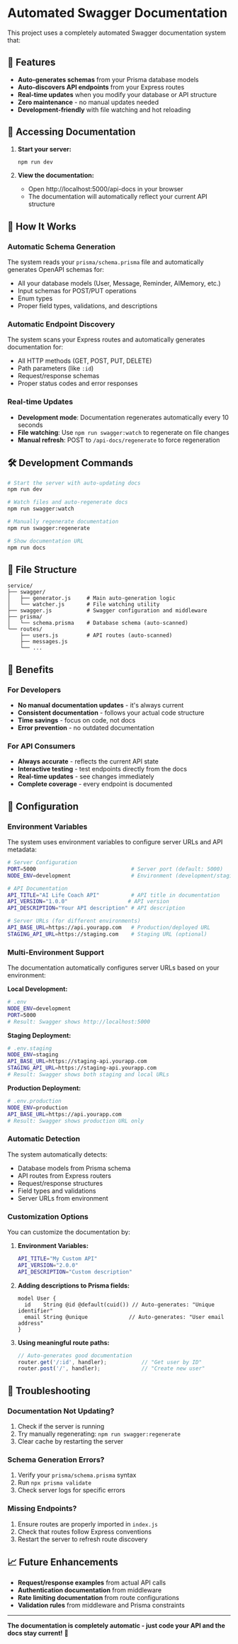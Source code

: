 # Automated Swagger Documentation

This project uses a completely automated Swagger documentation system that:

## 🚀 Features

- **Auto-generates schemas** from your Prisma database models
- **Auto-discovers API endpoints** from your Express routes
- **Real-time updates** when you modify your database or API structure
- **Zero maintenance** - no manual updates needed
- **Development-friendly** with file watching and hot reloading

## 📖 Accessing Documentation

1. **Start your server:**
   ```bash
   npm run dev
   ```

2. **View the documentation:**
   - Open http://localhost:5000/api-docs in your browser
   - The documentation will automatically reflect your current API structure

## 🔄 How It Works

### Automatic Schema Generation
The system reads your `prisma/schema.prisma` file and automatically generates OpenAPI schemas for:
- All your database models (User, Message, Reminder, AIMemory, etc.)
- Input schemas for POST/PUT operations
- Enum types
- Proper field types, validations, and descriptions

### Automatic Endpoint Discovery
The system scans your Express routes and automatically generates documentation for:
- All HTTP methods (GET, POST, PUT, DELETE)
- Path parameters (like `:id`)
- Request/response schemas
- Proper status codes and error responses

### Real-time Updates
- **Development mode**: Documentation regenerates automatically every 10 seconds
- **File watching**: Use `npm run swagger:watch` to regenerate on file changes
- **Manual refresh**: POST to `/api-docs/regenerate` to force regeneration

## 🛠️ Development Commands

```bash
# Start the server with auto-updating docs
npm run dev

# Watch files and auto-regenerate docs
npm run swagger:watch

# Manually regenerate documentation
npm run swagger:regenerate

# Show documentation URL
npm run docs
```

## 📁 File Structure

```
service/
├── swagger/
│   ├── generator.js     # Main auto-generation logic
│   └── watcher.js       # File watching utility
├── swagger.js           # Swagger configuration and middleware
├── prisma/
│   └── schema.prisma    # Database schema (auto-scanned)
└── routes/
    ├── users.js         # API routes (auto-scanned)
    ├── messages.js
    └── ...
```

## 🎯 Benefits

### For Developers
- **No manual documentation updates** - it's always current
- **Consistent documentation** - follows your actual code structure  
- **Time savings** - focus on code, not docs
- **Error prevention** - no outdated documentation

### For API Consumers
- **Always accurate** - reflects the current API state
- **Interactive testing** - test endpoints directly from the docs
- **Real-time updates** - see changes immediately
- **Complete coverage** - every endpoint is documented

## 🔧 Configuration

### Environment Variables

The system uses environment variables to configure server URLs and API metadata:

```bash
# Server Configuration
PORT=5000                              # Server port (default: 5000)
NODE_ENV=development                   # Environment (development/staging/production)

# API Documentation
API_TITLE="AI Life Coach API"          # API title in documentation
API_VERSION="1.0.0"                   # API version
API_DESCRIPTION="Your API description" # API description

# Server URLs (for different environments)
API_BASE_URL=https://api.yourapp.com   # Production/deployed URL
STAGING_API_URL=https://staging.com    # Staging URL (optional)
```

### Multi-Environment Support

The documentation automatically configures server URLs based on your environment:

**Local Development:**
```bash
# .env
NODE_ENV=development
PORT=5000
# Result: Swagger shows http://localhost:5000
```

**Staging Deployment:**
```bash
# .env.staging  
NODE_ENV=staging
API_BASE_URL=https://staging-api.yourapp.com
STAGING_API_URL=https://staging-api.yourapp.com
# Result: Swagger shows both staging and local URLs
```

**Production Deployment:**
```bash
# .env.production
NODE_ENV=production
API_BASE_URL=https://api.yourapp.com
# Result: Swagger shows production URL only
```

### Automatic Detection

The system automatically detects:
- Database models from Prisma schema
- API routes from Express routers  
- Request/response structures
- Field types and validations
- Server URLs from environment

### Customization Options

You can customize the documentation by:

1. **Environment Variables:**
   ```bash
   API_TITLE="My Custom API"
   API_VERSION="2.0.0"
   API_DESCRIPTION="Custom description"
   ```

2. **Adding descriptions to Prisma fields:**
   ```prisma
   model User {
     id    String @id @default(cuid()) // Auto-generates: "Unique identifier"
     email String @unique             // Auto-generates: "User email address"
   }
   ```

3. **Using meaningful route paths:**
   ```javascript
   // Auto-generates good documentation
   router.get('/:id', handler);           // "Get user by ID"
   router.post('/', handler);             // "Create new user"
   ```

## 🐛 Troubleshooting

### Documentation Not Updating?
1. Check if the server is running
2. Try manually regenerating: `npm run swagger:regenerate`
3. Clear cache by restarting the server

### Schema Generation Errors?
1. Verify your `prisma/schema.prisma` syntax
2. Run `npx prisma validate`
3. Check server logs for specific errors

### Missing Endpoints?
1. Ensure routes are properly imported in `index.js`
2. Check that routes follow Express conventions
3. Restart the server to refresh route discovery

## 📈 Future Enhancements

- **Request/response examples** from actual API calls
- **Authentication documentation** from middleware
- **Rate limiting documentation** from route configurations
- **Validation rules** from middleware and Prisma constraints

---

**The documentation is completely automatic - just code your API and the docs stay current!** 🎉
